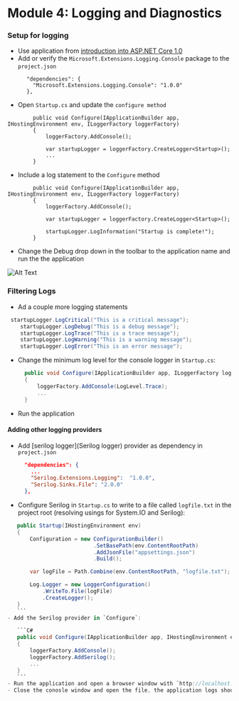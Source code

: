 # Module 4: Logging and Diagnostics 

### Setup for logging 

- Use application from [introduction into ASP.NET Core 1.0](https://github.com/LadyNaggaga/ASP.NETCoreMVA/blob/master/Introduction/IntroductiontoASPNETCore.md)
- Add or verify the `Microsoft.Extensions.Logging.Console` package to the `project.json`
```
      "dependencies": {
        "Microsoft.Extensions.Logging.Console": "1.0.0"
      },
```

- Open `Startup.cs`  and update the `configure method`
```
        public void Configure(IApplicationBuilder app, IHostingEnvironment env, ILoggerFactory loggerFactory)
        {
            loggerFactory.AddConsole();

            var startupLogger = loggerFactory.CreateLogger<Startup>();
            ...
        }
```
- Include a log statement to the `Configure` method
```
        public void Configure(IApplicationBuilder app, IHostingEnvironment env, ILoggerFactory loggerFactory)
        {
            loggerFactory.AddConsole();

            var startupLogger = loggerFactory.CreateLogger<Startup>();

            startupLogger.LogInformation("Startup is complete!");
        }
```
- Change the Debug drop down in the toolbar to the application name and run the the application

![Alt Text](https://github.com/LadyNaggaga/ASP.NETCoreMVA/blob/master/Images/run-with-kestrel.png)

### Filtering Logs
 -  Ad a couple more logging statements 
```C#
 startupLogger.LogCritical("This is a critical message");
    startupLogger.LogDebug("This is a debug message");
    startupLogger.LogTrace("This is a trace message");
    startupLogger.LogWarning("This is a warning message");
    startupLogger.LogError("This is an error message");
```

- Change the minimum log level for the console logger in `Startup.cs`:

  ```C#
    public void Configure(IApplicationBuilder app, ILoggerFactory loggerFactory)
    {
        loggerFactory.AddConsole(LogLevel.Trace);
        ...
    }
    ```
- Run the application

####  Adding other logging providers

- Add [serilog logger](Serilog logger) provider as dependency in `project.json`
    ```JSON
      "dependencies": {
        ...
        "Serilog.Extensions.Logging":  "1.0.0",
        "Serilog.Sinks.File": "2.0.0"
      },
    ```
- Configure Serilog in `Startup.cs` to write to a file called `logfile.txt` in the project root (resolving usings for System.IO and Serilog):
 ```C#
    public Startup(IHostingEnvironment env)
    {
        Configuration = new ConfigurationBuilder()
                            .SetBasePath(env.ContentRootPath)
                            .AddJsonFile("appsettings.json")
                            .Build();

        var logFile = Path.Combine(env.ContentRootPath, "logfile.txt");

        Log.Logger = new LoggerConfiguration()
            .WriteTo.File(logFile)
            .CreateLogger();
    }
    ```
- Add the Serilog provider in `Configure`:

    ```C#
    public void Configure(IApplicationBuilder app, IHostingEnvironment env, ILoggerFactory loggerFactory)
    {
        loggerFactory.AddConsole();
        loggerFactory.AddSerilog();
        ...
    }
    ```
- Run the application and open a browser window with `http://localhost:8081/` as the address. You should observe a file called `logfile.txt` appear in your application root. 
- Close the conosle window and open the file, the application logs should be in there.


